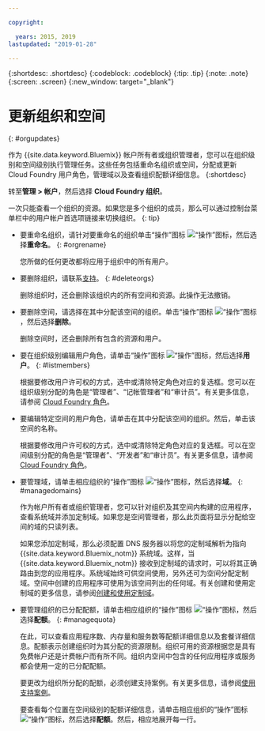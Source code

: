 ```yaml
---

copyright:

  years: 2015, 2019
lastupdated: "2019-01-28"

---
```


{:shortdesc: .shortdesc}
{:codeblock: .codeblock}
{:tip: .tip}
{:note: .note}
{:screen: .screen}
{:new_window: target="_blank"}


# 更新组织和空间
{: #orgupdates}

作为 {{site.data.keyword.Bluemix}} 帐户所有者或组织管理者，您可以在组织级别和空间级别执行管理任务。这些任务包括重命名组织或空间，分配或更新 Cloud Foundry 用户角色，管理域以及查看组织配额详细信息。
{:shortdesc}

转至**管理 > 帐户**，然后选择 **Cloud Foundry 组织**。

一次只能查看一个组织的资源。如果您是多个组织的成员，那么可以通过控制台菜单栏中的用户帐户首选项链接来切换组织。
{: tip}

  * 要重命名组织，请针对要重命名的组织单击“操作”图标 ![“操作”图标](../icons/action-menu-icon.svg)，然后选择**重命名**。
    {: #orgrename}

    您所做的任何更改都将应用于组织中的所有用户。

  * 要删除组织，请联系[支持](/docs/get-support?topic=get-support-getting-customer-support)。
    {: #deleteorgs}

    删除组织时，还会删除该组织内的所有空间和资源。此操作无法撤销。

  * 要删除空间，请选择在其中分配该空间的组织。单击“操作”图标 ![“操作”图标](../icons/action-menu-icon.svg)，然后选择**删除**。

    删除空间时，还会删除所有包含的资源和用户。

  * 要在组织级别编辑用户角色，请单击“操作”图标 ![“操作”图标](../icons/action-menu-icon.svg)，然后选择**用户**。
    {: #listmembers}

    根据要修改用户许可权的方式，选中或清除特定角色对应的复选框。您可以在组织级别分配的角色是“管理者”、“记帐管理者”和“审计员”。有关更多信息，请参阅 [Cloud Foundry 角色](/docs/iam?topic=iam-cfroles)。

  * 要编辑特定空间的用户角色，请单击在其中分配该空间的组织。然后，单击该空间的名称。

    根据要修改用户许可权的方式，选中或清除特定角色对应的复选框。可以在空间级别分配的角色是“管理者”、“开发者”和“审计员”。有关更多信息，请参阅 [Cloud Foundry 角色](/docs/iam?topic=iam-cfroles)。

  * 要管理域，请单击相应组织的“操作”图标 ![“操作”图标](../icons/action-menu-icon.svg)，然后选择**域**。
    {: #managedomains}

    作为帐户所有者或组织管理者，您可以针对组织及其空间内构建的应用程序，查看系统域并添加定制域。如果您是空间管理者，那么此页面将显示分配给空间的域的只读列表。

    如果您添加定制域，那么必须配置 DNS 服务器以将您的定制域解析为指向 {{site.data.keyword.Bluemix_notm}} 系统域。这样，当 {{site.data.keyword.Bluemix_notm}} 接收到定制域的请求时，可以将其正确路由到您的应用程序。系统域始终可供空间使用，另外还可为空间分配定制域。空间中创建的应用程序可使用为该空间列出的任何域。有关创建和使用定制域的更多信息，请参阅[创建和使用定制域](/docs/apps?topic=creating-apps-updatingapps)。

  * 要管理组织的已分配配额，请单击相应组织的“操作”图标 ![“操作”图标](../icons/action-menu-icon.svg)，然后选择**配额**。
    {: #managequota}

    在此，可以查看应用程序数、内存量和服务数等配额详细信息以及套餐详细信息。配额表示创建组织时为其分配的资源限制。组织可用的资源根据您是具有免费帐户还是计费帐户而有所不同。组织内空间中包含的任何应用程序或服务都会使用一定的已分配配额。

    要更改为组织所分配的配额，必须创建支持案例。有关更多信息，请参阅[使用支持案例](/docs/get-support?topic=get-support-open-case)。

    要查看每个位置在空间级别的配额详细信息，请单击相应组织的“操作”图标 ![“操作”图标](../icons/action-menu-icon.svg)，然后选择**配额**。然后，相应地展开每一行。
